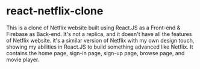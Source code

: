 # react-netflix-clone
This is a clone of Netflix website built using React.JS as a Front-end &amp; Firebase as Back-end. It's not a replica, and it doesn't have all the features of Netflix website. it's a similar version of Netflix with my own design touch, showing my abilities in React.JS to build something advanced like Netflix. It contains the home page, sign-in page, sign-up page, browse page, and movie player.
